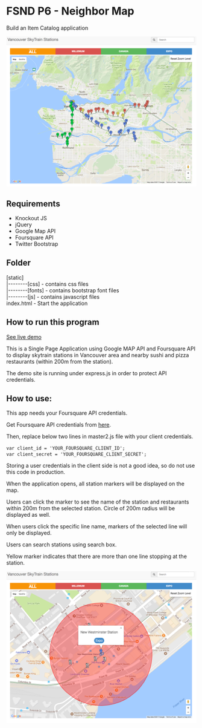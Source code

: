 # FSND P6 - Neighbor Map
Build an Item Catalog application

![](https://github.com/Dongs7/img/blob/master/p6.png)

## Requirements
* Knockout JS
* jQuery
* Google Map API
* Foursquare API
* Twitter Bootstrap

## Folder
[static]    
|--------[css]      - contains css files  
|--------[fonts]    - contains bootstrap font files  
|--------[js]       - contains javascript files  
index.html          - Start the application  

## How to run this program
<a href="https://neighbormap.herokuapp.com/">See live demo</a>

This is a Single Page Application using Google MAP API and Foursquare API
to display skytrain stations in Vancouver area and nearby sushi and pizza
restaurants (within 200m from the station).

The demo site is running under express.js in order to protect API credentials.

## How to use:

This app needs your Foursquare API credentials.

Get Foursquare API credentials from <a href="https://developer.foursquare.com/">here</a>.

Then, replace below two lines in master2.js file with your client credentials.

```
var client_id = 'YOUR_FOURSQUARE_CLIENT_ID';
var client_secret = 'YOUR_FOURSQUARE_CLIENT_SECRET';
```

Storing a user credentials in the client side is not a good idea,
so do not use this code in production.

When the application opens, all station markers will be displayed on the map.

Users can click the marker to see the name of the station and restaurants
within 200m from the selected station. Circle of 200m radius will be displayed
as well.

When users click the specific line name, markers of the selected line will
only be displayed.

Users can search stations using search box.

Yellow marker indicates that there are more than one line stopping
at the station.

 ![](https://github.com/Dongs7/img/blob/master/p6-1.png)
